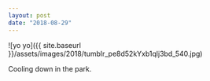 ```yaml
---
layout: post
date: "2018-08-29"
---
```


![yo yo]({{ site.baseurl }}/assets/images/2018/tumblr_pe8d52kYxb1qlj3bd_540.jpg)

Cooling down in the park.
